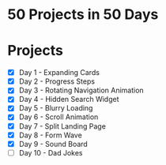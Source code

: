 # 50 Projects in 50 Days

# Projects

- [x] Day 1 - Expanding Cards
- [x] Day 2 - Progress Steps
- [x] Day 3 - Rotating Navigation Animation
- [x] Day 4 - Hidden Search Widget
- [x] Day 5 - Blurry Loading
- [x] Day 6 - Scroll Animation
- [x] Day 7 - Split Landing Page
- [x] Day 8 - Form Wave
- [x] Day 9 - Sound Board
- [ ] Day 10 - Dad Jokes
